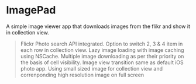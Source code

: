 # ImagePad
A simple image viewer app that downloads images from the flikr and show it in collection view.

> Flickr Photo search API integrated.
> Option to switch 2, 3 & 4 item in each row in collection view.
> Lazy image loading with image caching using NSCache.
> Multiple image downloading as per their priority on the basis of cell visibility.
> Image view transition same as default iOS photo app.
> Using small sized image for collection view and correnponding high resolution image on full screen
